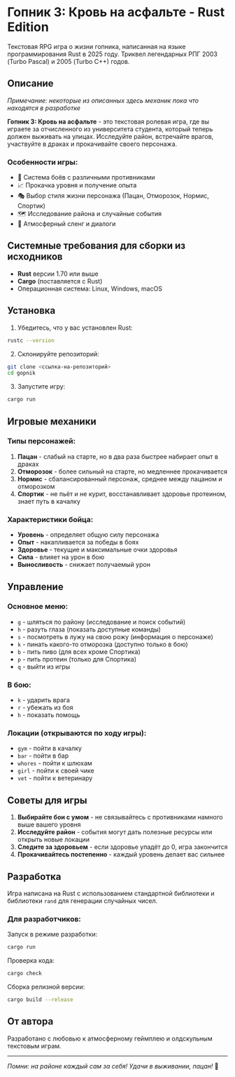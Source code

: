 # Гопник 3: Кровь на асфальте - Rust Edition

Текстовая RPG игра о жизни гопника, написанная на языке программирования Rust в 2025 году.
Триквел легендарных РПГ 2003 (Turbo Pascal) и 2005 (Turbo С++) годов.


## Описание
*Примечание: некоторые из описанных здесь механик пока что находятся в разработке*

**Гопник 3: Кровь на асфальте** - это текстовая ролевая игра, где вы играете за отчисленного из университета студента, который теперь должен выживать на улицах. Исследуйте район, встречайте врагов, участвуйте в драках и прокачивайте своего персонажа.

### Особенности игры:
- 🥊 Система боёв с различными противниками
- 📈 Прокачка уровня и получение опыта
- 🎭 Выбор стиля жизни персонажа (Пацан, Отморозок, Нормис, Спортик)
- 🗺️ Исследование района и случайные события
- 💬 Атмосферный сленг и диалоги

## Системные требования для сборки из исходников

- **Rust** версии 1.70 или выше
- **Cargo** (поставляется с Rust)
- Операционная система: Linux, Windows, macOS

## Установка

1. Убедитесь, что у вас установлен Rust:
```bash
rustc --version
```

2. Склонируйте репозиторий:
```bash
git clone <ссылка-на-репозиторий>
cd gopnik
```

3. Запустите игру:
```bash
cargo run
```

## Игровые механики

### Типы персонажей:
1. **Пацан** - слабый на старте, но в два раза быстрее набирает опыт в драках
2. **Отморозок** - более сильный на старте, но медленнее прокачивается
3. **Нормис** - сбалансированный персонаж, среднее между пацаном и отморозком
4. **Спортик** - не пьёт и не курит, восстанавливает здоровье протеином, знает путь в качалку

### Характеристики бойца:
- **Уровень** - определяет общую силу персонажа
- **Опыт** - накапливается за победы в боях
- **Здоровье** - текущие и максимальные очки здоровья
- **Сила** - влияет на урон в бою
- **Выносливость** - снижает получаемый урон


## Управление

### Основное меню:
- `g` - шляться по району (исследование и поиск событий)
- `h` - разуть глаза (показать доступные команды)
- `s` - посмотреть в лужу на свою рожу (информация о персонаже)
- `k` - пинать какого-то отморозка (доступно только в бою)
- `b` - пить пиво (для всех кроме Спортика)
- `p` - пить протеин (только для Спортика)
- `q` - выйти из игры

### В бою:
- `k` - ударить врага
- `r` - убежать из боя
- `h` - показать помощь

### Локации (открываются по ходу игры):
- `gym` - пойти в качалку
- `bar` - пойти в бар  
- `whores` - пойти к шлюхам
- `girl` - пойти к своей чике
- `vet` - пойти к ветеринару

## Советы для игры

1. **Выбирайте бои с умом** - не связывайтесь с противниками намного выше вашего уровня
2. **Исследуйте район** - события могут дать полезные ресурсы или открыть новые локации
3. **Следите за здоровьем** - если здоровье упадёт до 0, игра закончится
4. **Прокачивайтесь постепенно** - каждый уровень делает вас сильнее

## Разработка

Игра написана на Rust с использованием стандартной библиотеки и библиотеки `rand` для генерации случайных чисел.


### Для разработчиков:

Запуск в режиме разработки:
```bash
cargo run
```

Проверка кода:
```bash
cargo check
```

Сборка релизной версии:
```bash
cargo build --release
```


## От автора

Разработано с любовью к атмосферному геймплею и олдскульным текстовым играм.

---

*Помни: на районе каждый сам за себя! Удачи в выживании, пацан!* 🤛 